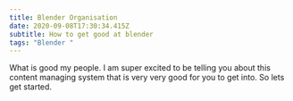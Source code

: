 ```yaml
---
title: Blender Organisation
date: 2020-09-08T17:30:34.415Z
subtitle: How to get good at blender
tags: "Blender "
---
```

What is good my people. I am super excited to be telling you about this content managing system that is very very good for you to get into. So lets get started.
